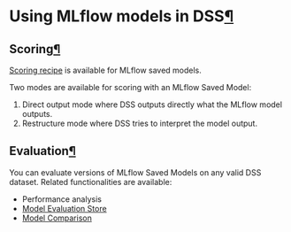 Using MLflow models in DSS[¶](#using-mlflow-models-in-dss "Permalink to this heading")
======================================================================================



Scoring[¶](#scoring "Permalink to this heading")
------------------------------------------------


[Scoring recipe](../../machine-learning/supervised/explanations.html#explanations-scoring-recipe-label) is available for MLflow saved models.


Two modes are available for scoring with an MLflow Saved Model:


1. Direct output mode where DSS outputs directly what the MLflow model outputs.
2. Restructure mode where DSS tries to interpret the model output.




Evaluation[¶](#evaluation "Permalink to this heading")
------------------------------------------------------


You can evaluate versions of MLflow Saved Models on any valid DSS dataset. Related functionalities are available:


* Performance analysis
* [Model Evaluation Store](../model-evaluations/index.html)
* [Model Comparison](../model-comparisons/index.html)